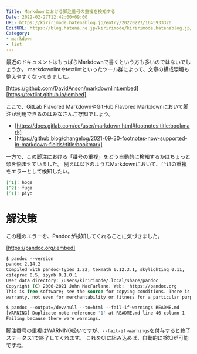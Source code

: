 ```yaml
---
Title: Markdownにおける脚注番号の重複を検知する
Date: 2022-02-27T12:42:00+09:00
URL: https://kiririmode.hatenablog.jp/entry/20220227/1645933320
EditURL: https://blog.hatena.ne.jp/kiririmode/kiririmode.hatenablog.jp/atom/entry/13574176438067623477
Category:
- markdown
- lint
---
```


最近のドキュメントはもっぱらMarkdownで書くという方も多いのではないでしょうか。
markdownlintやtextlintといったツール群によって、文章の構成環境も整えやすくなってきました。

[https://github.com/DavidAnson/markdownlint:embed]
[https://textlint.github.io/:embed]

ここで、GitLab Flavored MarkdownやGitHub Flavored Markdownにおいて脚注が利用できるのはみなさんご存知でしょう。

<!-- textlint-disable -->
- [https://docs.gitlab.com/ee/user/markdown.html#footnotes:title:bookmark]
- [https://github.blog/changelog/2021-09-30-footnotes-now-supported-in-markdown-fields/:title:bookmark]
<!-- textlint-enable -->

一方で、この脚注における「番号の重複」をどう自動的に検知するかはちょっと頭を悩ませていました。
例えば以下のようなMarkdownにおいて、`[^1]`の重複をエラーとして検知したい。

```markdown
[^1]: hoge
[^2]: fuga
[^1]: piyo
```

# 解決策

この種のエラーを、Pandocが検知してくれることに気づきました。

[https://pandoc.org/:embed]

```tcsh
$ pandoc --version
pandoc 2.14.2
Compiled with pandoc-types 1.22, texmath 0.12.3.1, skylighting 0.11,
citeproc 0.5, ipynb 0.1.0.1
User data directory: /Users/kiririmode/.local/share/pandoc
Copyright (C) 2006-2021 John MacFarlane. Web:  https://pandoc.org
This is free software; see the source for copying conditions. There is no
warranty, not even for merchantability or fitness for a particular purpose.

$ pandoc --output=/dev/null --to=html --fail-if-warnings README.md
[WARNING] Duplicate note reference '1' at README.md line 46 column 1
Failing because there were warnings.
```

脚注番号の重複はWARNING扱いですが、`--fail-if-warnings`を付与すると終了ステータス1で終了してくれます。
これをCIに組み込めば、自動的に検知が可能ですね。
